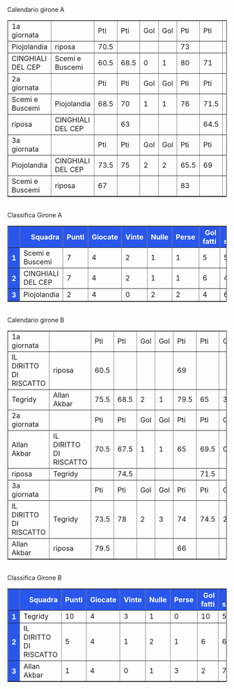 <style>th{background-color: rgb(42, 87, 235);color: white;}</style><th>Calendario girone A</th><table border="1" class="dataframe">
  <tbody>
    <tr>
      <td>1a giornata</td>
      <td></td>
      <td>Pti</td>
      <td>Pti</td>
      <td>Gol</td>
      <td>Gol</td>
      <td>Pti</td>
      <td>Pti</td>
      <td>Gol</td>
      <td>Gol</td>
    </tr>
    <tr>
      <td>Piojolandia</td>
      <td>riposa</td>
      <td>70.5</td>
      <td></td>
      <td></td>
      <td></td>
      <td>73</td>
      <td></td>
      <td></td>
      <td></td>
    </tr>
    <tr>
      <td>CINGHIALI DEL CEP</td>
      <td>Scemi e Buscemi</td>
      <td>60.5</td>
      <td>68.5</td>
      <td>0</td>
      <td>1</td>
      <td>80</td>
      <td>71</td>
      <td>3</td>
      <td>1</td>
    </tr>
    <tr>
      <td>2a giornata</td>
      <td></td>
      <td>Pti</td>
      <td>Pti</td>
      <td>Gol</td>
      <td>Gol</td>
      <td>Pti</td>
      <td>Pti</td>
      <td>Gol</td>
      <td>Gol</td>
    </tr>
    <tr>
      <td>Scemi e Buscemi</td>
      <td>Piojolandia</td>
      <td>68.5</td>
      <td>70</td>
      <td>1</td>
      <td>1</td>
      <td>76</td>
      <td>71.5</td>
      <td>2</td>
      <td>1</td>
    </tr>
    <tr>
      <td>riposa</td>
      <td>CINGHIALI DEL CEP</td>
      <td></td>
      <td>63</td>
      <td></td>
      <td></td>
      <td></td>
      <td>64.5</td>
      <td></td>
      <td></td>
    </tr>
    <tr>
      <td>3a giornata</td>
      <td></td>
      <td>Pti</td>
      <td>Pti</td>
      <td>Gol</td>
      <td>Gol</td>
      <td>Pti</td>
      <td>Pti</td>
      <td>Gol</td>
      <td>Gol</td>
    </tr>
    <tr>
      <td>Piojolandia</td>
      <td>CINGHIALI DEL CEP</td>
      <td>73.5</td>
      <td>75</td>
      <td>2</td>
      <td>2</td>
      <td>65.5</td>
      <td>69</td>
      <td>0</td>
      <td>1</td>
    </tr>
    <tr>
      <td>Scemi e Buscemi</td>
      <td>riposa</td>
      <td>67</td>
      <td></td>
      <td></td>
      <td></td>
      <td>83</td>
      <td></td>
      <td></td>
      <td></td>
    </tr>
  </tbody>
</table><th><br/></th><th>Classifica Girone A</th><table border="1" class="dataframe">
  <thead>
    <tr style="text-align: right;">
      <th></th>
      <th>Squadra</th>
      <th>Punti</th>
      <th>Giocate</th>
      <th>Vinte</th>
      <th>Nulle</th>
      <th>Perse</th>
      <th>Gol fatti</th>
      <th>Gol subiti</th>
      <th>Diff. Reti</th>
      <th>Punti tot.</th>
      <th>Media pti</th>
    </tr>
  </thead>
  <tbody>
    <tr>
      <th>1</th>
      <td>Scemi e Buscemi</td>
      <td>7</td>
      <td>4</td>
      <td>2</td>
      <td>1</td>
      <td>1</td>
      <td>5</td>
      <td>5</td>
      <td>0</td>
      <td>434</td>
      <td>72.33</td>
    </tr>
    <tr>
      <th>2</th>
      <td>CINGHIALI DEL CEP</td>
      <td>7</td>
      <td>4</td>
      <td>2</td>
      <td>1</td>
      <td>1</td>
      <td>6</td>
      <td>4</td>
      <td>2</td>
      <td>412</td>
      <td>68.67</td>
    </tr>
    <tr>
      <th>3</th>
      <td>Piojolandia</td>
      <td>2</td>
      <td>4</td>
      <td>0</td>
      <td>2</td>
      <td>2</td>
      <td>4</td>
      <td>6</td>
      <td>-2</td>
      <td>424</td>
      <td>70.67</td>
    </tr>
  </tbody>
</table><th><br/></th><th>Calendario girone B</th><table border="1" class="dataframe">
  <tbody>
    <tr>
      <td>1a giornata</td>
      <td></td>
      <td>Pti</td>
      <td>Pti</td>
      <td>Gol</td>
      <td>Gol</td>
      <td>Pti</td>
      <td>Pti</td>
      <td>Gol</td>
      <td>Gol</td>
    </tr>
    <tr>
      <td>IL DIRITTO DI RISCATTO</td>
      <td>riposa</td>
      <td>60.5</td>
      <td></td>
      <td></td>
      <td></td>
      <td>69</td>
      <td></td>
      <td></td>
      <td></td>
    </tr>
    <tr>
      <td>Tegridy</td>
      <td>Allan Akbar</td>
      <td>75.5</td>
      <td>68.5</td>
      <td>2</td>
      <td>1</td>
      <td>79.5</td>
      <td>65</td>
      <td>3</td>
      <td>0</td>
    </tr>
    <tr>
      <td>2a giornata</td>
      <td></td>
      <td>Pti</td>
      <td>Pti</td>
      <td>Gol</td>
      <td>Gol</td>
      <td>Pti</td>
      <td>Pti</td>
      <td>Gol</td>
      <td>Gol</td>
    </tr>
    <tr>
      <td>Allan Akbar</td>
      <td>IL DIRITTO DI RISCATTO</td>
      <td>70.5</td>
      <td>67.5</td>
      <td>1</td>
      <td>1</td>
      <td>65</td>
      <td>69.5</td>
      <td>0</td>
      <td>1</td>
    </tr>
    <tr>
      <td>riposa</td>
      <td>Tegridy</td>
      <td></td>
      <td>74.5</td>
      <td></td>
      <td></td>
      <td></td>
      <td>71.5</td>
      <td></td>
      <td></td>
    </tr>
    <tr>
      <td>3a giornata</td>
      <td></td>
      <td>Pti</td>
      <td>Pti</td>
      <td>Gol</td>
      <td>Gol</td>
      <td>Pti</td>
      <td>Pti</td>
      <td>Gol</td>
      <td>Gol</td>
    </tr>
    <tr>
      <td>IL DIRITTO DI RISCATTO</td>
      <td>Tegridy</td>
      <td>73.5</td>
      <td>78</td>
      <td>2</td>
      <td>3</td>
      <td>74</td>
      <td>74.5</td>
      <td>2</td>
      <td>2</td>
    </tr>
    <tr>
      <td>Allan Akbar</td>
      <td>riposa</td>
      <td>79.5</td>
      <td></td>
      <td></td>
      <td></td>
      <td>66</td>
      <td></td>
      <td></td>
      <td></td>
    </tr>
  </tbody>
</table><th><br/></th><th>Classifica Girone B</th><table border="1" class="dataframe">
  <thead>
    <tr style="text-align: right;">
      <th></th>
      <th>Squadra</th>
      <th>Punti</th>
      <th>Giocate</th>
      <th>Vinte</th>
      <th>Nulle</th>
      <th>Perse</th>
      <th>Gol fatti</th>
      <th>Gol subiti</th>
      <th>Diff. Reti</th>
      <th>Punti tot.</th>
      <th>Media pti</th>
    </tr>
  </thead>
  <tbody>
    <tr>
      <th>1</th>
      <td>Tegridy</td>
      <td>10</td>
      <td>4</td>
      <td>3</td>
      <td>1</td>
      <td>0</td>
      <td>10</td>
      <td>5</td>
      <td>5</td>
      <td>453.5</td>
      <td>75.58</td>
    </tr>
    <tr>
      <th>2</th>
      <td>IL DIRITTO DI RISCATTO</td>
      <td>5</td>
      <td>4</td>
      <td>1</td>
      <td>2</td>
      <td>1</td>
      <td>6</td>
      <td>6</td>
      <td>0</td>
      <td>414</td>
      <td>69.00</td>
    </tr>
    <tr>
      <th>3</th>
      <td>Allan Akbar</td>
      <td>1</td>
      <td>4</td>
      <td>0</td>
      <td>1</td>
      <td>3</td>
      <td>2</td>
      <td>7</td>
      <td>-5</td>
      <td>414.5</td>
      <td>69.08</td>
    </tr>
  </tbody>
</table><th><br/></th>